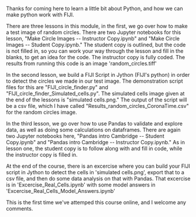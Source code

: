 Thanks for coming here to learn a little bit about Python, and how we can make python work with FIJI.  

There are three lessons in this module, in the first, we go over how to make a test image of random circles.  There are two Jupyter notebooks for this lesson, "Make Circle Images -- Instructor Copy.ipynb" and "Make Circle Images -- Student Copy.ipynb." The student copy is outlined, but the code is not filled in, so you can work your way through the lesson and fill in the blanks, to get an idea for the code.  The instructor copy is fully coded.  The results from running this code is an image 'random_circles.tiff'

In the second lesson, we build a FIJI Script in Jython (FIJI's python) in order to detect the circles we made in our test image.  The demonstration script files for this are "FIJI_circle_finder.py" and "FIJI_circle_finder_Simulated_cells.py".  The simulated cells image given at the end of the lessons is "simulated cells.png." The output of the script will be a csv file, which I have called "Results_random_circles_CoronaTime.csv" for the random circles image.

In the third lesson, we go over how to use Pandas to validate and explore data, as well as doing some calculations on dataframes.  There are again two Jupyter notebooks here, "Pandas intro Cambridge -- Student Copy.ipynb" and "Pandas intro Cambridge -- Instructor Copy.ipynb." As in lesson one, the student copy is to follow along with and fill in code, while the instructor copy is filled in.

At the end of the course, there is an excercise where you can build your FIJI script in Jython to detect the cells in 'simulated cells.png', export that to a csv file, and then do some data analysis on that with Pandas.  That excercise is in 'Excercise_Real_Cells.ipynb' with some model answers in 'Excercise_Real_Cells_Model_Answers.ipynb'

This is the first time we've attemped this course online, and I welcome any comments.  
